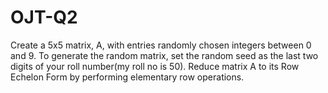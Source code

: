 # OJT-Q2
Create a 5x5 matrix, A, with entries randomly chosen integers between 0 and 9. To generate the random matrix, set the random seed as the last two digits of your roll number(my roll no is 50). Reduce matrix A to its Row Echelon Form by performing elementary row operations.
